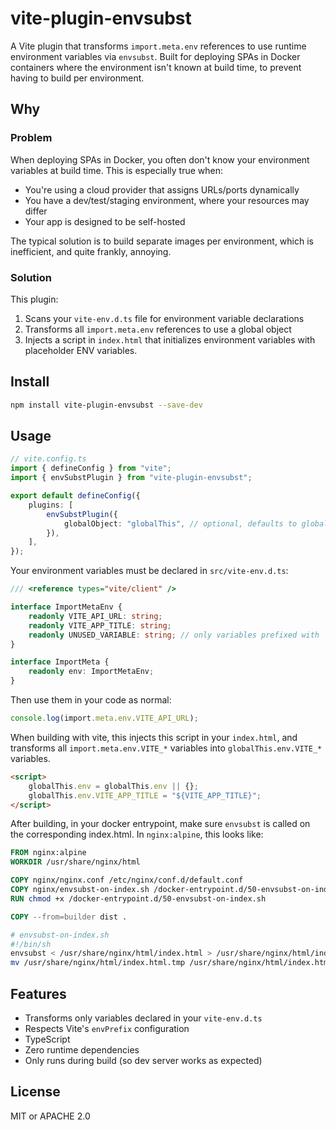 # vite-plugin-envsubst

A Vite plugin that transforms `import.meta.env` references to use runtime environment variables via `envsubst`. Built for deploying SPAs in Docker containers where the environment isn't known at build time, to prevent having to build per environment.

## Why

### Problem

When deploying SPAs in Docker, you often don't know your environment variables at build time. This is especially true when:

- You're using a cloud provider that assigns URLs/ports dynamically
- You have a dev/test/staging environment, where your resources may differ
- Your app is designed to be self-hosted

The typical solution is to build separate images per environment, which is inefficient, and quite frankly, annoying.

### Solution

This plugin:

1. Scans your `vite-env.d.ts` file for environment variable declarations
2. Transforms all `import.meta.env` references to use a global object
3. Injects a script in `index.html` that initializes environment variables with placeholder ENV variables.

## Install

```bash
npm install vite-plugin-envsubst --save-dev
```

## Usage

```typescript
// vite.config.ts
import { defineConfig } from "vite";
import { envSubstPlugin } from "vite-plugin-envsubst";

export default defineConfig({
    plugins: [
        envSubstPlugin({
            globalObject: "globalThis", // optional, defaults to globalThis
        }),
    ],
});
```

Your environment variables must be declared in `src/vite-env.d.ts`:

```typescript
/// <reference types="vite/client" />

interface ImportMetaEnv {
    readonly VITE_API_URL: string;
    readonly VITE_APP_TITLE: string;
    readonly UNUSED_VARIABLE: string; // only variables prefixed with `envPrefix` (default VITE_) are transformed
}

interface ImportMeta {
    readonly env: ImportMetaEnv;
}
```

Then use them in your code as normal:

```typescript
console.log(import.meta.env.VITE_API_URL);
```

When building with vite, this injects this script in your `index.html`, and transforms all `import.meta.env.VITE_*` variables into `globalThis.env.VITE_*` variables.

```html
<script>
    globalThis.env = globalThis.env || {};
    globalThis.env.VITE_APP_TITLE = "${VITE_APP_TITLE}";
</script>
```

After building, in your docker entrypoint, make sure `envsubst` is called on the corresponding index.html. In `nginx:alpine`, this looks like:

```dockerfile
FROM nginx:alpine
WORKDIR /usr/share/nginx/html

COPY nginx/nginx.conf /etc/nginx/conf.d/default.conf
COPY nginx/envsubst-on-index.sh /docker-entrypoint.d/50-envsubst-on-index.sh
RUN chmod +x /docker-entrypoint.d/50-envsubst-on-index.sh

COPY --from=builder dist .
```

```bash
# envsubst-on-index.sh
#!/bin/sh
envsubst < /usr/share/nginx/html/index.html > /usr/share/nginx/html/index.html.tmp
mv /usr/share/nginx/html/index.html.tmp /usr/share/nginx/html/index.html
```

## Features

- Transforms only variables declared in your `vite-env.d.ts`
- Respects Vite's `envPrefix` configuration
- TypeScript
- Zero runtime dependencies
- Only runs during build (so dev server works as expected)

## License

MIT or APACHE 2.0
